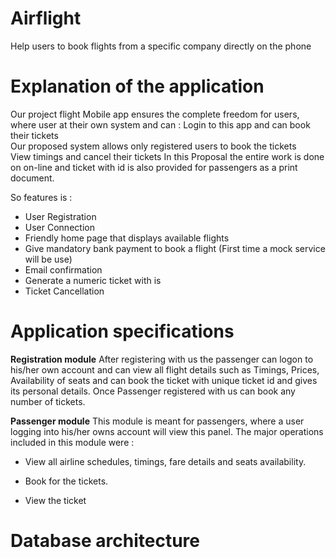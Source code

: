 # Airflight
Help users to book flights from a specific company directly on the phone



# Explanation of the application

Our project flight Mobile app ensures the complete freedom for users, where user at their own system and can :
Login to this app and can book their tickets	
Our proposed system allows only registered users to book the tickets	
View timings and cancel their tickets
In this Proposal the entire work is done on on-line and ticket with id is also provided for passengers as a print document. 

So features is :	

- User Registration
- User Connection	
- Friendly home page that displays available flights	
- Give mandatory bank payment to book a flight (First time a mock service will be use)	
- Email confirmation	
- Generate a numeric ticket with is
- Ticket Cancellation

# Application specifications

**Registration module** After registering with us the passenger can logon to his/her own account and can view all flight details such as Timings, Prices, Availability of seats and can book the ticket with unique ticket id and gives its personal details. Once Passenger registered with us can book any number of tickets.



**Passenger module** This module is meant for passengers, where a user logging into his/her owns account will view this panel. The major operations included in this module were :

-  View all airline schedules, timings, fare details and seats availability.

-  Book for the tickets.

-  View the ticket

# Database architecture




